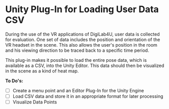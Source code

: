 # Unity Plug-In for Loading User Data CSV

During the use of the VR applications of DigiLab4U, user data is collected for evaluation.
One set of data includes the position and orientation of the VR headset in the scene.
This also allows the user's position in the room and his viewing direction to be traced back to a specific time period.

This plug-in makes it possible to load the entire pose data, which is available as a CSV, into the Unity Editor.
This data should then be visualized in the scene as a kind of heat map.

**To Do's:**
- [ ] Create a menu point and an Editor Plug-In for the Unity Engine
- [ ] Load CSV data and store it in an appropriate format for later processing
- [ ] Visualize Data Points
